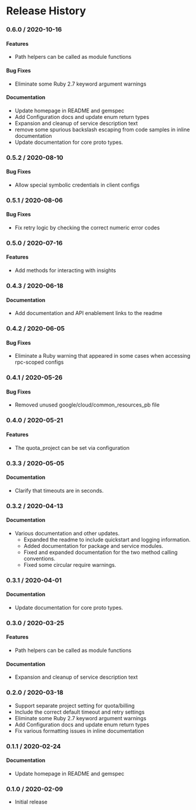 # Release History

### 0.6.0 / 2020-10-16

#### Features

* Path helpers can be called as module functions

#### Bug Fixes

* Eliminate some Ruby 2.7 keyword argument warnings

#### Documentation

* Update homepage in README and gemspec
* Add Configuration docs and update enum return types
* Expansion and cleanup of service description text
* remove some spurious backslash escaping from code samples in inline documentation
* Update documentation for core proto types.

### 0.5.2 / 2020-08-10

#### Bug Fixes

* Allow special symbolic credentials in client configs

### 0.5.1 / 2020-08-06

#### Bug Fixes

* Fix retry logic by checking the correct numeric error codes

### 0.5.0 / 2020-07-16

#### Features

* Add methods for interacting with insights

### 0.4.3 / 2020-06-18

#### Documentation

* Add documentation and API enablement links to the readme

### 0.4.2 / 2020-06-05

#### Bug Fixes

* Eliminate a Ruby warning that appeared in some cases when accessing rpc-scoped configs

### 0.4.1 / 2020-05-26

#### Bug Fixes

* Removed unused google/cloud/common_resources_pb file

### 0.4.0 / 2020-05-21

#### Features

* The quota_project can be set via configuration

### 0.3.3 / 2020-05-05

#### Documentation

* Clarify that timeouts are in seconds.

### 0.3.2 / 2020-04-13

#### Documentation

* Various documentation and other updates.
  * Expanded the readme to include quickstart and logging information.
  * Added documentation for package and service modules.
  * Fixed and expanded documentation for the two method calling conventions.
  * Fixed some circular require warnings.

### 0.3.1 / 2020-04-01

#### Documentation

* Update documentation for core proto types.

### 0.3.0 / 2020-03-25

#### Features

* Path helpers can be called as module functions

#### Documentation

* Expansion and cleanup of service description text

### 0.2.0 / 2020-03-18

* Support separate project setting for quota/billing
* Include the correct default timeout and retry settings
* Eliminate some Ruby 2.7 keyword argument warnings
* Add Configuration docs and update enum return types
* Fix various formatting issues in inline documentation

### 0.1.1 / 2020-02-24

#### Documentation

* Update homepage in README and gemspec

### 0.1.0 / 2020-02-09

* Initial release
